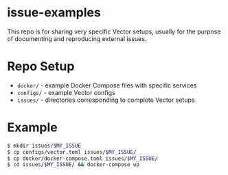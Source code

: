 # issue-examples

This repo is for sharing very specific Vector setups, usually for the purpose of documenting and reproducing external issues.

# Repo Setup

- `docker/` - example Docker Compose files with specific services
- `configs/` - example Vector configs
- `issues/` - directories corresponding to complete Vector setups

# Example

```bash
$ mkdir issues/$MY_ISSUE
$ cp configs/vector.toml issues/$MY_ISSUE/
$ cp docker/docker-compose.toml issues/$MY_ISSUE/
$ cd issues/$MY_ISSUE/ && docker-compose up
```
